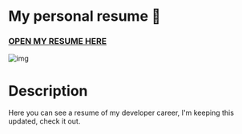 # My personal resume :page_with_curl:

### [OPEN MY RESUME HERE](https://nordicgiant2.github.io/react-nice-resume-page/index.html)

![img](https://www.kindpng.com/picc/m/495-4952752_cv-icon-png-green-png-download-curriculum-vitae.png)

# Description
Here you can see a resume of my developer career, I'm keeping this updated, check it out.

